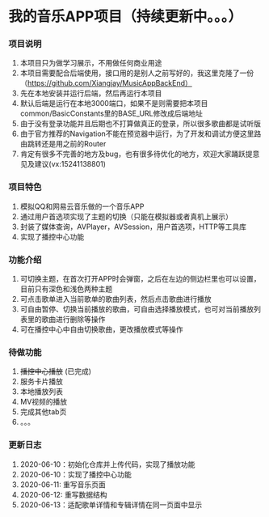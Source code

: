 # 我的音乐APP项目（持续更新中。。。）

### 项目说明
1. 本项目只为做学习展示，不用做任何商业用途
2. 本项目需要配合后端使用，接口用的是别人之前写好的，我这里克隆了一份（https://github.com/Xiangjay/MusicAppBackEnd）
3. 先在本地安装并运行后端，然后再运行本项目
4. 默认后端是运行在本地3000端口，如果不是则需要把本项目common/BasicConstants里的BASE_URL修改成后端地址
5. 由于没有登录功能并且后期也不打算做真正的登录，所以很多歌曲都是试听版
6. 由于官方推荐的Navigation不能在预览器中运行，为了开发和调试方便这里路由跳转还是用之前的Router
7. 肯定有很多不完善的地方及bug，也有很多待优化的地方，欢迎大家踊跃提意见及建议(vx:15241138801)

### 项目特色
1. 模拟QQ和网易云音乐做的一个音乐APP
2. 通过用户首选项实现了主题的切换（只能在模拟器或者真机上展示）
3. 封装了媒体查询，AVPlayer，AVSession，用户首选项，HTTP等工具库
4. 实现了播控中心功能

### 功能介绍
1. 可切换主题，在首次打开APP时会弹窗，之后在左边的侧边栏里也可以设置，目前只有深色和浅色两种主题
2. 可点击歌单进入当前歌单的歌曲列表，然后点击歌曲进行播放
3. 可自由暂停、切换当前播放的歌曲，可自由选择播放模式，也可对当前播放列表里的歌曲进行删除等操作
4. 可在播控中心中自由切换歌曲，更改播放模式等操作

### 待做功能
1. ~~播控中心播放~~ (已完成)
2. 服务卡片播放
3. 本地播放列表
4. MV视频的播放
5. 完成其他tab页
6. 。。。

### 更新日志
1. 2020-06-10：初始化仓库并上传代码，实现了播放功能
2. 2020-06-10：实现了播控中心功能
3. 2020-06-11: 重写音乐页面
4. 2020-06-12: 重写数据结构
5. 2020-06-13：适配歌单详情和专辑详情在同一页面中显示
